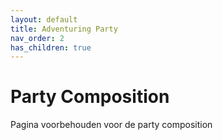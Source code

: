 ```yaml
---
layout: default
title: Adventuring Party
nav_order: 2
has_children: true
---
```


# Party Composition

Pagina voorbehouden voor de party composition

